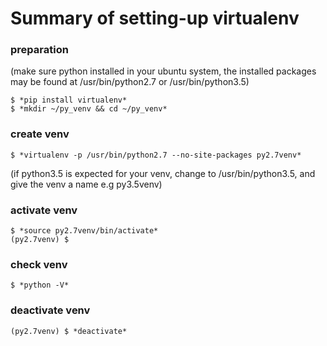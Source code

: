 # Summary of setting-up virtualenv

### preparation
  (make sure python installed in your ubuntu system, the installed packages may be found at /usr/bin/python2.7 or /usr/bin/python3.5) 
  ```
  $ *pip install virtualenv*
  $ *mkdir ~/py_venv && cd ~/py_venv*
  ```  
 
### create venv
  ```
  $ *virtualenv -p /usr/bin/python2.7 --no-site-packages py2.7venv*
  ```  
  (if python3.5 is expected for your venv, change to /usr/bin/python3.5, and give the venv a name e.g py3.5venv)

### activate venv
  ```
  $ *source py2.7venv/bin/activate*
  (py2.7venv) $ 
  ```  

### check venv
  ```
  $ *python -V*
  ```  

### deactivate venv
  ```
  (py2.7venv) $ *deactivate*
  ``` 

